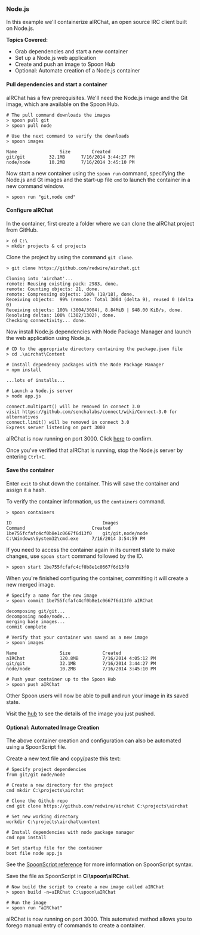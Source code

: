 ### Node.js

In this example we'll containerize aIRChat, an open source IRC client built on Node.js.

**Topics Covered:**

- Grab dependencies and start a new container
- Set up a Node.js web application
- Create and push an image to Spoon Hub
- Optional: Automate creation of a Node.js container

#### Pull dependencies and start a container

aIRChat has a few prerequisites. We'll need the Node.js image and the Git image, which are available on the Spoon Hub.

```
# The pull command downloads the images
> spoon pull git
> spoon pull node

# Use the next command to verify the downloads
> spoon images

Name  				Size 		Created
git/git 		32.1MB   	7/16/2014 3:44:27 PM
node/node		10.2MB   	7/16/2014 3:45:10 PM
```

Now start a new container using the `spoon run` command, specifying the Node.js and Gt images and the start-up file `cmd` to launch the container in a new command window.

```
> spoon run "git,node cmd"
```

#### Configure aIRChat

In the container, first create a folder where we can clone the aIRChat project from GitHub.

```
> cd C:\
> mkdir projects & cd projects
```

Clone the project by using the command `git clone`.

```
> git clone https://github.com/redwire/airchat.git

Cloning into 'airchat'...
remote: Reusing existing pack: 2983, done.
remote: Counting objects: 21, done.
remote: Compressing objects: 100% (18/18), done.
Receiving objects:  99% (remote: Total 3004 (delta 9), reused 0 (delta 0)
Receiving objects: 100% (3004/3004), 8.84MiB | 948.00 KiB/s, done.
Resolving deltas: 100% (1302/1302), done.
Checking connectivity... done.
```

Now install Node.js dependencies with Node Package Manager and launch the web application using Node.js.

```
# CD to the appropriate directory containing the package.json file
> cd .\airchat\Content

# Install dependency packages with the Node Package Manager
> npm install

...lots of installs...

# Launch a Node.js server
> node app.js

connect.multipart() will be removed in connect 3.0
visit https://github.com/senchalabs/connect/wiki/Connect-3.0 for alternatives
connect.limit() will be removed in connect 3.0
Express server listening on port 3000
```

aIRChat is now running on port 3000.  Click [here](http://localhost:3000) to confirm.

Once you've verified that aIRChat is running, stop the Node.js server by entering `Ctrl+C`.

#### Save the container

Enter `exit` to shut down the container. This will save the container and assign it a hash.

To verify the container information, us the `containers` command.

```
> spoon containers

ID  								Images							Command   						Created
1be755fcfafc4cf0b8e1c0667f6d13f0	git/git,node/node   	        C:\Windows\System32\cmd.exe   	7/16/2014 3:54:59 PM
```

If you need to access the container again in its current state to make changes, use `spoon start` command followed by the ID.

```
> spoon start 1be755fcfafc4cf0b8e1c0667f6d13f0
```

When you're finished configuring the container, committing it will create a new merged image.

```
# Specify a name for the new image
> spoon commit 1be755fcfafc4cf0b8e1c0667f6d13f0 aIRChat

decomposing git/git...
decomposing node/node...
merging base images...
commit complete

# Verify that your container was saved as a new image
> spoon images

Name  				Size 			Created
aIRChat 		    120.8MB  		7/16/2014 4:05:12 PM
git/git 		    32.1MB   		7/16/2014 3:44:27 PM
node/node		    10.2MB   		7/16/2014 3:45:10 PM

# Push your container up to the Spoon Hub
> spoon push aIRChat
```

Other Spoon users will now be able to pull and run your image in its saved state.

Visit the [hub](/hub) to see the details of the image you just pushed.

#### Optional: Automated Image Creation

The above container creation and configuration can also be automated using a SpoonScript file.

Create a new text file and copy/paste this text:

```
# Specify project dependencies
from git/git node/node

# Create a new directory for the project
cmd mkdir C:\projects\airchat

# Clone the Github repo
cmd git clone https://github.com/redwire/airchat C:\projects\airchat

# Set new working directory
workdir C:\projects\airchat\content

# Install dependencies with node package manager
cmd npm install

# Set startup file for the container
boot file node app.js
```

See the [SpoonScript reference](/docs/reference/spoonscript) for more information on SpoonScript syntax.

Save the file as SpoonScript in **C:\\spoon\aIRChat**.

```
# Now build the script to create a new image called aIRChat
> spoon build -n=aIRChat C:\spoon\aIRChat

# Run the image
> spoon run "aIRChat"
```

aIRChat is now running on port 3000. This automated method allows you to forego manual entry of commands to create a container.